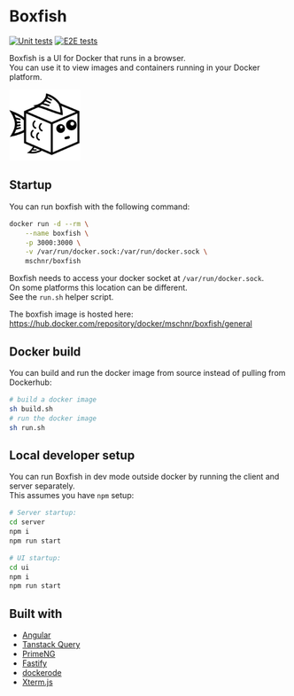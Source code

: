 # Boxfish

[![Unit tests](https://github.com/mschn/boxfish/actions/workflows/unit_tests.yml/badge.svg)](https://github.com/mschn/boxfish/actions/workflows/unit_tests.yml) [![E2E tests](https://github.com/mschn/boxfish/actions/workflows/e2e_tests.yml/badge.svg)](https://github.com/mschn/boxfish/actions/workflows/e2e_tests.yml)

Boxfish is a UI for Docker that runs in a browser.\
You can use it to view images and containers running in your Docker platform.

<img src="ui/public/boxfish.svg" width="128" />

## Startup

You can run boxfish with the following command:

```bash
docker run -d --rm \
    --name boxfish \
    -p 3000:3000 \
    -v /var/run/docker.sock:/var/run/docker.sock \
    mschnr/boxfish
```

Boxfish needs to access your docker socket at `/var/run/docker.sock`.\
On some platforms this location can be different.\
See the `run.sh` helper script.

The boxfish image is hosted here: https://hub.docker.com/repository/docker/mschnr/boxfish/general

## Docker build

You can build and run the docker image from source instead of pulling from Dockerhub:

```bash
# build a docker image
sh build.sh
# run the docker image
sh run.sh
```

## Local developer setup

You can run Boxfish in dev mode outside docker by running the client and server separately.\
This assumes you have `npm` setup:

```bash
# Server startup:
cd server
npm i
npm run start
```

```bash
# UI startup:
cd ui
npm i
npm run start
```

## Built with

- [Angular](https://angular.dev/)
- [Tanstack Query](https://tanstack.com/query/latest/docs/framework/angular/overview)
- [PrimeNG](https://primeng.org/)
- [Fastify](https://fastify.dev/)
- [dockerode](https://github.com/apocas/dockerode)
- [Xterm.js](https://github.com/xtermjs/xterm.js)
